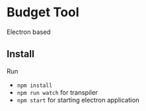 # Budget Tool

Electron based 

## Install

Run

- `npm install`
- `npm run watch` for transpiler
- `npm start` for starting electron application
